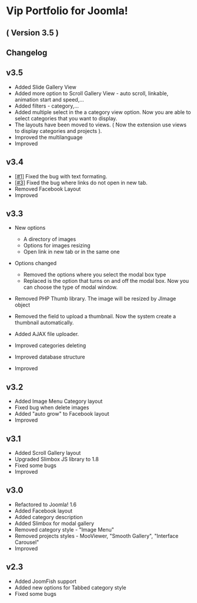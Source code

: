 Vip Portfolio for Joomla! 
==========================
( Version 3.5 )
--------------------------

Changelog
---------

v3.5
----------
* Added Slide Gallery View
* Added more option to Scroll Gallery View - auto scroll, linkable, animation start and speed,...
* Added filters - category,...
* Added multiple select in the a category view option. Now you are able to select categories that you want to display.
* The layouts have been moved to views. ( Now the extension use views to display categories and projects ).
* Improved the multilanguage
* Improved

v3.4
----------
* [[#1]](https://github.com/ITPrism/VipPortfolio/issues/1 "Description html strip when submit") Fixed the bug with text formating.
* [[#3]](https://github.com/ITPrism/VipPortfolio/issues/3 "bug 'open link' new tab/same tab") Fixed the bug where links do not open in new tab.
* Removed Facebook Layout
* Improved

v3.3
----------

* New options
  - A directory of images
  - Options for images resizing
  - Open link in new tab or in the same one
  
* Options changed
  - Removed the options where you select the modal box type
  - Replaced is the option that turns on and off the modal box. Now you can choose the type of modal window.
  
* Removed PHP Thumb library. The image will be resized by JImage object
* Removed the field to upload a thumbnail. Now the system create a thumbnail automatically.
* Added AJAX file uploader. 
* Improved categories deleting
* Improved database structure
* Improved

v3.2
-----------
* Added Image Menu Category layout
* Fixed bug when delete images
* Added "auto grow" to Facebook layout
* Improved

v3.1
-----------
* Added Scroll Gallery layout
* Upgraded Slimbox JS library to 1.8
* Fixed some bugs
* Improved

v3.0
-----------
* Refactored to Joomla! 1.6
* Added Facebook layout
* Added category description
* Added Slimbox for modal gallery
* Removed category style - "Image Menu"
* Removed projects styles - MooViewer, "Smooth Gallery", "Interface Carousel"
* Improved

v2.3
---------
* Added JoomFish support
* Added new options for Tabbed category style
* Fixed some bugs